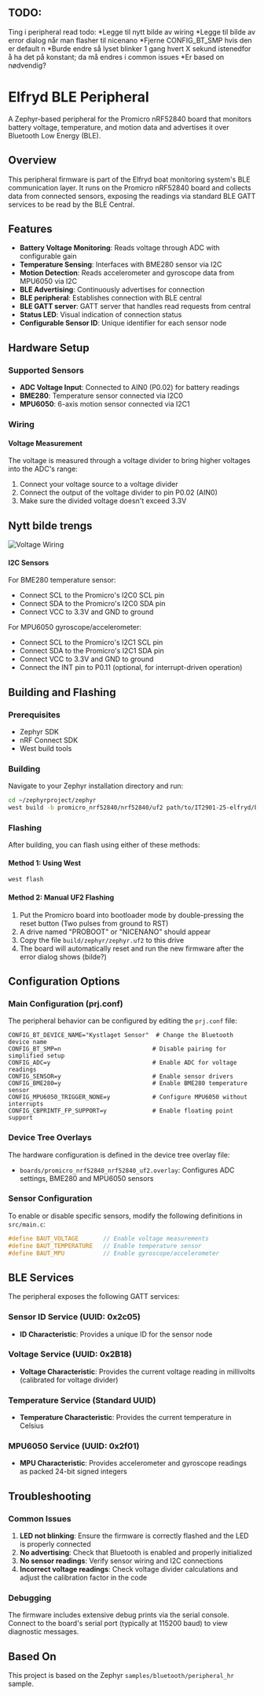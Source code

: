 ## TODO:
Ting i peripheral read todo:
*Legge til nytt bilde av wiring
*Legge til bilde av error dialog når man flasher til nicenano
*Fjerne CONFIG_BT_SMP hvis den er default n
*Burde endre så lyset blinker 1 gang hvert X sekund istenedfor å ha det på konstant; da må endres i common issues
*Er based on nødvendig?


# Elfryd BLE Peripheral

A Zephyr-based peripheral for the Promicro nRF52840 board that monitors battery voltage, temperature, and motion data and advertises it over Bluetooth Low Energy (BLE).

## Overview

This peripheral firmware is part of the Elfryd boat monitoring system's BLE communication layer. It runs on the Promicro nRF52840 board and collects data from connected sensors, exposing the readings via standard BLE GATT services to be read by the BLE Central.

## Features

- **Battery Voltage Monitoring**: Reads voltage through ADC with configurable gain
- **Temperature Sensing**: Interfaces with BME280 sensor via I2C
- **Motion Detection**: Reads accelerometer and gyroscope data from MPU6050 via I2C
- **BLE Advertising**: Continuously advertises for connection
- **BLE peripheral**: Establishes connection with BLE central
- **BLE GATT server**: GATT server that handles read requests from central
- **Status LED**: Visual indication of connection status
- **Configurable Sensor ID**: Unique identifier for each sensor node

## Hardware Setup

### Supported Sensors

- **ADC Voltage Input**: Connected to AIN0 (P0.02) for battery readings
- **BME280**: Temperature sensor connected via I2C0
- **MPU6050**: 6-axis motion sensor connected via I2C1

### Wiring

#### Voltage Measurement

The voltage is measured through a voltage divider to bring higher voltages into the ADC's range:

1. Connect your voltage source to a voltage divider
2. Connect the output of the voltage divider to pin P0.02 (AIN0)
3. Make sure the divided voltage doesn't exceed 3.3V
## Nytt bilde trengs
![Voltage Wiring](wiring.png)

#### I2C Sensors

For BME280 temperature sensor:
- Connect SCL to the Promicro's I2C0 SCL pin
- Connect SDA to the Promicro's I2C0 SDA pin
- Connect VCC to 3.3V and GND to ground

For MPU6050 gyroscope/accelerometer:
- Connect SCL to the Promicro's I2C1 SCL pin
- Connect SDA to the Promicro's I2C1 SDA pin
- Connect VCC to 3.3V and GND to ground
- Connect the INT pin to P0.11 (optional, for interrupt-driven operation)

## Building and Flashing

### Prerequisites

- Zephyr SDK
- nRF Connect SDK
- West build tools

### Building

Navigate to your Zephyr installation directory and run:

```bash
cd ~/zephyrproject/zephyr
west build -b promicro_nrf52840/nrf52840/uf2 path/to/IT2901-25-elfryd/battery-sensor/nrf/promicro_nrf52840/peripheral
```

### Flashing

After building, you can flash using either of these methods:

#### Method 1: Using West

```bash
west flash
```

#### Method 2: Manual UF2 Flashing

1. Put the Promicro board into bootloader mode by double-pressing the reset button (Two pulses from ground to RST)
2. A drive named "PROBOOT" or "NICENANO" should appear
3. Copy the file `build/zephyr/zephyr.uf2` to this drive
4. The board will automatically reset and run the new firmware after the error dialog shows (bilde?)

## Configuration Options

### Main Configuration (prj.conf)

The peripheral behavior can be configured by editing the `prj.conf` file:

```
CONFIG_BT_DEVICE_NAME="Kystlaget Sensor"  # Change the Bluetooth device name
CONFIG_BT_SMP=n                          # Disable pairing for simplified setup
CONFIG_ADC=y                             # Enable ADC for voltage readings
CONFIG_SENSOR=y                          # Enable sensor drivers
CONFIG_BME280=y                          # Enable BME280 temperature sensor
CONFIG_MPU6050_TRIGGER_NONE=y            # Configure MPU6050 without interrupts
CONFIG_CBPRINTF_FP_SUPPORT=y             # Enable floating point support
```

### Device Tree Overlays

The hardware configuration is defined in the device tree overlay file:

- `boards/promicro_nrf52840_nrf52840_uf2.overlay`: Configures ADC settings, BME280 and MPU6050 sensors

### Sensor Configuration

To enable or disable specific sensors, modify the following definitions in `src/main.c`:

```c
#define BAUT_VOLTAGE       // Enable voltage measurements
#define BAUT_TEMPERATURE   // Enable temperature sensor
#define BAUT_MPU           // Enable gyroscope/accelerometer
```

## BLE Services

The peripheral exposes the following GATT services:

### Sensor ID Service (UUID: 0x2c05)
- **ID Characteristic**: Provides a unique ID for the sensor node

### Voltage Service (UUID: 0x2B18)
- **Voltage Characteristic**: Provides the current voltage reading in millivolts (calibrated for voltage divider)

### Temperature Service (Standard UUID)
- **Temperature Characteristic**: Provides the current temperature in Celsius

### MPU6050 Service (UUID: 0x2f01)
- **MPU Characteristic**: Provides accelerometer and gyroscope readings as packed 24-bit signed integers

## Troubleshooting

### Common Issues

1. **LED not blinking**: Ensure the firmware is correctly flashed and the LED is properly connected
2. **No advertising**: Check that Bluetooth is enabled and properly initialized
3. **No sensor readings**: Verify sensor wiring and I2C connections
4. **Incorrect voltage readings**: Check voltage divider calculations and adjust the calibration factor in the code

### Debugging

The firmware includes extensive debug prints via the serial console. Connect to the board's serial port (typically at 115200 baud) to view diagnostic messages.

## Based On

This project is based on the Zephyr `samples/bluetooth/peripheral_hr` sample.